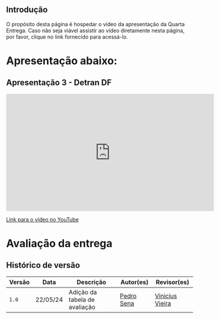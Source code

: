 ## Introdução

O propósito desta página é hospedar o vídeo da apresentação da Quarta Entrega. Caso não seja viável assistir ao vídeo diretamente nesta página, por favor, clique no link fornecido para acessá-lo.

# Apresentação abaixo:

<!-- <iframe width="966" height="544" src="https://www.youtube.com/embed/1ZXkxiJL0ZY" title="Apresentação 01 - Detran DF" frameborder="0" allow="accelerometer; autoplay; clipboard-write; encrypted-media; gyroscope; picture-in-picture; web-share" referrerpolicy="strict-origin-when-cross-origin" allowfullscreen></iframe> -->
## Apresentação 3 - Detran DF



<iframe width="560" height="315" src="https://www.youtube.com/watch?v=l8C1JxzY4ZY" title="YouTube video player" frameborder="0" allow="accelerometer; autoplay; clipboard-write; encrypted-media; gyroscope; picture-in-picture; web-share" referrerpolicy="strict-origin-when-cross-origin" allowfullscreen></iframe>

<a href="https://www.youtube.com/watch?v=l8C1JxzY4ZY">Link para o vídeo no YouTube</a>

# Avaliação da entrega

<!-- | O github pages possui:                        |  (Sim / Não / Incompleto)            |
|||
| 1 - O histórico de versão padronizado?       |      Sim                                        |
| 2 – O(s) autor(es) e o(s) revisor(es) para cada artefato? |        Sim                                 |
| 3 - Vídeo de apresentação na categoria “não listado” no youtube; |             Sim                      |
| 4 - Referências bibliográficas e/ou bibliografia em todos os artefatos; |             Sim              |
| 5 - As tabelas e imagens possuem legenda e fonte e elas chamadas dentro dos texto? |      Sim        |
| 6 - Um texto fazendo uma introdução dos artefatos? |            Sim                                   |
| 7 - O cronograma executado com quem realizou cada artefato/atividade com as datas de início e fim da construção/realização do artefato/atividade. | Sim |
| 8 - A(s) ata(s) da(s) reuniões (com data, horário de início e do final, participantes, objetivo, atividades definidas etc). | Sim |
| 9 - A gravação da reunião do grupo.          |                Sim                              |
| 10 - As características da plataforma para o projeto |                Sim                           |
| 11 - Os Princípios Gerais do Projeto que serão utilizados no projeto? |        Sim                      |
| 12 - Os Princípios Gerais do Projeto contém os seguintes tópicos:      (1- correspondência com as expectativas dos usuários; 2- simplicidade nas estruturas das tarefas; 3- equilíbrio entre controle e liberdade do usuário; 4- consistência e padronização; promoção da eficiência do usuário; 5- antecipação das necessidades do usuário; 6 - visibilidade e reconhecimento; 7- conteúdo relevante e expressão adequada; e 8 - projeto para erros) |  Sim  |
| 13 - As metas de usabilidade que devem ser alcançadas no projeto? |              Sim                   |
| 14 - A razão da seleção das metas de usabilidade? |                 Sim                                |
| 15 - O Guia de Estilo do projeto?             |          Sim                                    |
| 16 - O Guia de Estilo do projeto possui a seguinte estrutura: (1. Introdução;  2. Resultados de análise; 3. Elementos de interface ; 4. Elementos de interação ; 5. Elementos de ação; 6. Vocabulário e padrões) | Sim |
| 17 - O Guia de Estilo corresponde ao site avaliado |             Sim                                   | -->


## Histórico de versão

| Versão | Data     | Descrição                       | Autor(es)       | Revisor(es)                  |
| ------ | -------- | ------------------------------- | --------------- | ---------------------------- |
| `1.0`  | 22/05/24 | Adição da tabela de avaliação | [Pedro Sena](https://github.com/pedroyen21) | [Vinicius Vieira](https://github.com/viniciusvieira00) |





